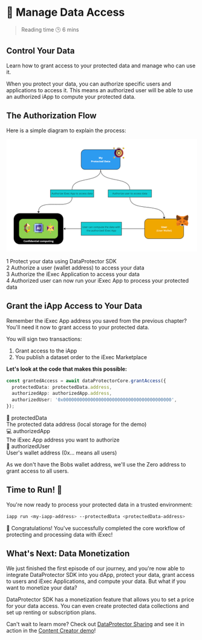 <script setup>
import GrantAccess from '../../components/GrantAccess.vue';
</script>

# 🔑 Manage Data Access

> Reading time 🕒 6 mins

<div class="hero">
  <div class="hero-content">
    <h2>Control Your Data</h2>
    <p>Learn how to grant access to your protected data and manage who can use it.</p>
  </div>
</div>

<div class="solution-note">
  <p>When you protect your data, you can authorize specific <span class="highlight">users</span> and <span class="highlight">applications</span> to access it. This means an authorized user will be able to use an authorized iApp to compute your protected data.</p>
</div>

## The Authorization Flow

Here is a simple diagram to explain the process:

![alt text](/assets/hello-world/process.png)

<div class="process-steps">
  <div class="step">
    <span class="step-number">1</span>
    <span>Protect your data using DataProtector SDK</span>
  </div>
  <div class="step">
    <span class="step-number">2</span>
    <span>Authorize a user (wallet address) to access your data</span>
  </div>
  <div class="step">
    <span class="step-number">3</span>
    <span>Authorize the iExec Application to access your data</span>
  </div>
  <div class="step">
    <span class="step-number">4</span>
    <span>Authorized user can now run your iExec App to process your protected data</span>
  </div>
</div>

## Grant the iApp Access to Your Data

<div class="solution-note">
  <p>Remember the <span class="highlight">iExec App address</span> you saved from the previous chapter? You'll need it now to grant access to your protected data.</p>
</div>

<GrantAccess />

You will sign two transactions:

1. Grant access to the iApp
2. You publish a dataset order to the iExec Marketplace

<!-- <RevokeAccess /> -->

**Let's look at the code that makes this possible:**

```typescript
const grantedAccess = await dataProtectorCore.grantAccess({
  protectedData: protectedData.address,
  authorizedApp: authorizedApp.address,
  authorizedUser: '0x0000000000000000000000000000000000000000',
});
```

<div class="requirements-list">
  <div class="requirement-item">
    <div class="req-title">📄 protectedData</div>
    <span>The protected data address (local storage for the demo)</span>
  </div>
  
  <div class="requirement-item">
    <div class="req-title">💻 authorizedApp</div>
    <span>The iExec App address you want to authorize</span>
  </div>
  
  <div class="requirement-item">
    <div class="req-title">👤 authorizedUser</div>
    <span>User's wallet address (0x... means all users)</span>
  </div>
</div>

<div class="solution-note">
  <p>As we don't have the Bobs wallet address, we'll use the Zero address to grant access to all users.</p>
</div>

## Time to Run! 🚀

You're now ready to process your protected data in a trusted environment:

```sh
iapp run <my-iapp-address> --protectedData <protectedData-address>
```

<div class="solution-note">
  <p>🎉 Congratulations! You've successfully completed the core workflow of protecting and processing data with iExec!</p>
</div>

## What's Next: Data Monetization

We just finished the first episode of our journey, and you're now able to
integrate DataProtector SDK into you dApp, protect your data, grant access to
users and iExec Applications, and compute your data. But what if you want to
monetize your data?

DataProtector SDK has a monetization feature that allows you to set a price for
your data access. You can even create protected data collections and set up
renting or subscription plans.

<div class="solution-note-green">
    <p>Can't wait to learn more? Check out <a href="https://beta.tools.docs.iex.ec/tools/dataProtector/dataProtectorSharing.html" target="_blank">DataProtector Sharing</a> and see it in action in the <a href="https://demo.iex.ec/content-creator/" target="_blank">Content Creator demo</a>!</p>
</div>

